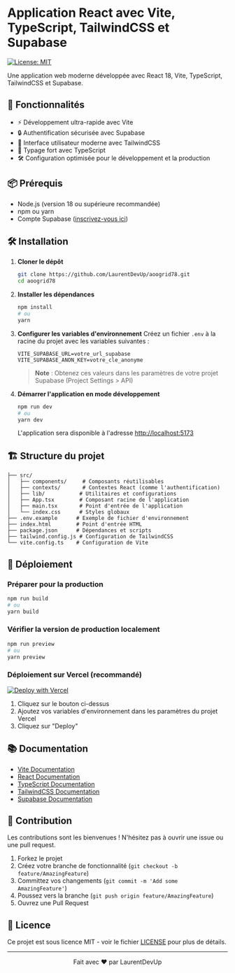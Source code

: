 # Application React avec Vite, TypeScript, TailwindCSS et Supabase

[![License: MIT](https://img.shields.io/badge/License-MIT-yellow.svg)](https://opensource.org/licenses/MIT)

Une application web moderne développée avec React 18, Vite, TypeScript, TailwindCSS et Supabase.

## 🚀 Fonctionnalités

- ⚡ Développement ultra-rapide avec Vite
- 🔒 Authentification sécurisée avec Supabase
- 🎨 Interface utilisateur moderne avec TailwindCSS
- 🔄 Typage fort avec TypeScript
- 🛠 Configuration optimisée pour le développement et la production

## 📦 Prérequis

- Node.js (version 18 ou supérieure recommandée)
- npm ou yarn
- Compte Supabase ([inscrivez-vous ici](https://app.supabase.com/))

## 🛠 Installation

1. **Cloner le dépôt**
   ```bash
   git clone https://github.com/LaurentDevUp/aoogrid78.git
   cd aoogrid78
   ```

2. **Installer les dépendances**
   ```bash
   npm install
   # ou
   yarn
   ```

3. **Configurer les variables d'environnement**
   Créez un fichier `.env` à la racine du projet avec les variables suivantes :
   ```env
   VITE_SUPABASE_URL=votre_url_supabase
   VITE_SUPABASE_ANON_KEY=votre_cle_anonyme
   ```

   > **Note** : Obtenez ces valeurs dans les paramètres de votre projet Supabase (Project Settings > API)

4. **Démarrer l'application en mode développement**
   ```bash
   npm run dev
   # ou
   yarn dev
   ```

   L'application sera disponible à l'adresse [http://localhost:5173](http://localhost:5173)

## 🏗 Structure du projet

```
├── src/
│   ├── components/     # Composants réutilisables
│   ├── contexts/       # Contextes React (comme l'authentification)
│   ├── lib/           # Utilitaires et configurations
│   ├── App.tsx        # Composant racine de l'application
│   ├── main.tsx       # Point d'entrée de l'application
│   └── index.css      # Styles globaux
├── .env.example      # Exemple de fichier d'environnement
├── index.html        # Point d'entrée HTML
├── package.json      # Dépendances et scripts
├── tailwind.config.js # Configuration de TailwindCSS
└── vite.config.ts    # Configuration de Vite
```

## 🚀 Déploiement

### Préparer pour la production
```bash
npm run build
# ou
yarn build
```

### Vérifier la version de production localement
```bash
npm run preview
# ou
yarn preview
```

### Déploiement sur Vercel (recommandé)

[![Deploy with Vercel](https://vercel.com/button)](https://vercel.com/new/clone?repository-url=https%3A%2F%2Fgithub.com%2FLaurentDevUp%2Faoogrid78&env=VITE_SUPABASE_URL,VITE_SUPABASE_ANON_KEY&envDescription=Configure%20your%20Supabase%20credentials&envLink=https%3A%2F%2Fgithub.com%2FLaurentDevUp%2Faoogrid78%23%EF%B8%8F-pr%C3%A9requis)

1. Cliquez sur le bouton ci-dessus
2. Ajoutez vos variables d'environnement dans les paramètres du projet Vercel
3. Cliquez sur "Deploy"

## 📚 Documentation

- [Vite Documentation](https://vitejs.dev/guide/)
- [React Documentation](https://reactjs.org/)
- [TypeScript Documentation](https://www.typescriptlang.org/docs/)
- [TailwindCSS Documentation](https://tailwindcss.com/docs)
- [Supabase Documentation](https://supabase.com/docs)

## 🤝 Contribution

Les contributions sont les bienvenues ! N'hésitez pas à ouvrir une issue ou une pull request.

1. Forkez le projet
2. Créez votre branche de fonctionnalité (`git checkout -b feature/AmazingFeature`)
3. Committez vos changements (`git commit -m 'Add some AmazingFeature'`)
4. Poussez vers la branche (`git push origin feature/AmazingFeature`)
5. Ouvrez une Pull Request

## 📄 Licence

Ce projet est sous licence MIT - voir le fichier [LICENSE](LICENSE) pour plus de détails.

---

<p align="center">
  Fait avec ❤️ par LaurentDevUp
</p>
